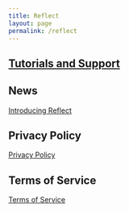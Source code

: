 ```yaml
---
title: Reflect
layout: page
permalink: /reflect
---
```


## [Tutorials and Support](/reflect/support)

## News

[Introducing Reflect](/2023/09/01/track-anything.html)

## Privacy Policy

[Privacy Policy](/reflect/privacy)

## Terms of Service

[Terms of Service](/reflect/terms)